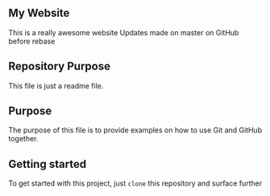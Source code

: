 ## My Website

This is a really awesome website
Updates made on master on GitHub before rebase

## Repository Purpose
This file is just a readme file. 

## Purpose

The purpose of this file is to provide examples
on how to use Git and GitHub together.

## Getting started
To get started with this project, just `clone` this repository and surface further
